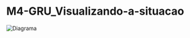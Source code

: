 # M4-GRU_Visualizando-a-situacao


![Diagrama](https://user-images.githubusercontent.com/113535701/217983549-a24f1438-c75a-4422-8874-1ee2c28e4028.png)
